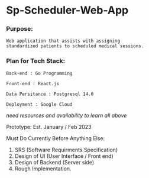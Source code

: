 # Sp-Scheduler-Web-App

### Purpose: 
    Web application that assists with assigning
    standardized patients to scheduled medical sessions.


### Plan for Tech Stack:
    Back-end : Go Programming
    
    Front-end : React.js
    
    Data Persitance : Postgresql 14.0
    
    Deployment : Google Cloud

*need resources and availability to learn all above*
  
Prototype:
    Est. January / Feb 2023
    
Must Do Currently Before Anything Else:
1. SRS (Software Requirments Specification)
1. Design of UI (User Interface / Front end)
1. Design of Backend (Server side)
1. Rough Implementation.
    

